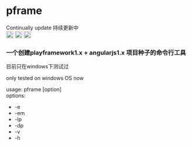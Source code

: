 # pframe <br>
Continually update 持续更新中<br>
<a href="https://badge.fury.io/js/pframe"><img src="https://badge.fury.io/js/pframe.svg" alt="npm version" height="20"></a>
<a href="https://david-dm.org/xiekun1992/pframe.svg"><img src="https://david-dm.org/xiekun1992/pframe.svg" height="20"></a>
<a href="https://img.shields.io/npm/dm/pframe.svg"><img src="https://img.shields.io/npm/dm/pframe.svg" height="20"></a>
<br>
<h3>一个创建playframework1.x + angularjs1.x 项目种子的命令行工具
</h3>
<p>目前只在windows下测试过</p>
<p>only tested on windows OS now</p>
<p>
	<div>usage: pframe [option]</div>
	<div>options:</div>
	<ul>
		<li>-e</li>
		<li>-em</li>
		<li>-lp</li>
		<li>-dp</li>
		<li>-v</li>
		<li>-h</li>
	</ul>
</p>
